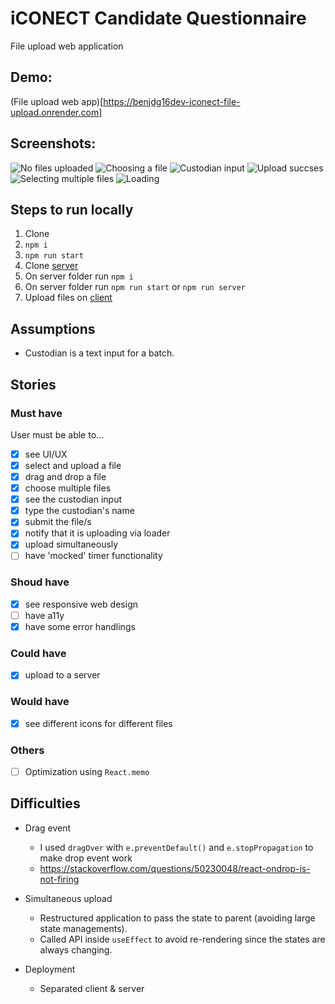 # iCONECT Candidate Questionnaire

File upload web application

## Demo:

(File upload web app)[https://benjdg16dev-iconect-file-upload.onrender.com]

## Screenshots:

![No files uploaded]("")
![Choosing a file]("")
![Custodian input]("")
![Upload succses]("")
![Selecting multiple files]("")
![Loading]("")

## Steps to run locally

1. Clone
2. `npm i`
3. `npm run start`
4. Clone [server](https://github.com/benjdg16dev/iconect-server)
5. On server folder run `npm i`
6. On server folder run `npm run start` or `npm run server`
7. Upload files on [client](http://localhost:3000)

## Assumptions

- Custodian is a text input for a batch.

## Stories

### Must have

User must be able to...

- [x] see UI/UX
- [x] select and upload a file
- [x] drag and drop a file
- [x] choose multiple files
- [x] see the custodian input
- [x] type the custodian's name
- [x] submit the file/s
- [x] notify that it is uploading via loader
- [x] upload simultaneously
- [ ] have 'mocked' timer functionality

### Shoud have

- [x] see responsive web design
- [ ] have a11y
- [x] have some error handlings

### Could have

- [x] upload to a server

### Would have

- [x] see different icons for different files

### Others

- [ ] Optimization using `React.memo`

## Difficulties

- Drag event

  - I used `dragOver` with `e.preventDefault()` and `e.stopPropagation` to make drop event work
  - https://stackoverflow.com/questions/50230048/react-ondrop-is-not-firing

- Simultaneous upload

  - Restructured application to pass the state to parent (avoiding large state managements).
  - Called API inside `useEffect` to avoid re-rendering since the states are always changing.

- Deployment
  - Separated client & server
